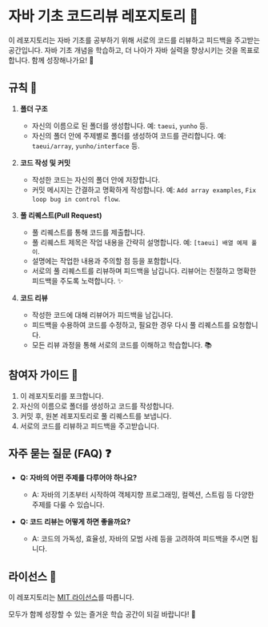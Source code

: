 # 자바 기초 코드리뷰 레포지토리 🌱

이 레포지토리는 자바 기초를 공부하기 위해 서로의 코드를 리뷰하고 피드백을 주고받는 공간입니다. 자바 기초 개념을 학습하고, 더 나아가 자바 실력을 향상시키는 것을 목표로 합니다. 함께 성장해나가요! 💪

## 규칙 📜

1. **폴더 구조**
   - 자신의 이름으로 된 폴더를 생성합니다. 예: `taeui`, `yunho` 등.
   - 자신의 폴더 안에 주제별로 폴더를 생성하여 코드를 관리합니다. 예: `taeui/array`, `yunho/interface` 등.

2. **코드 작성 및 커밋**
   - 작성한 코드는 자신의 폴더 안에 저장합니다.
   - 커밋 메시지는 간결하고 명확하게 작성합니다. 예: `Add array examples`, `Fix loop bug in control flow`.

3. **풀 리퀘스트(Pull Request)**
   - 풀 리퀘스트를 통해 코드를 제출합니다.
   - 풀 리퀘스트 제목은 작업 내용을 간략히 설명합니다. 예: `[taeui] 배열 예제 풀이`.
   - 설명에는 작업한 내용과 주의할 점 등을 포함합니다.
   - 서로의 풀 리퀘스트를 리뷰하며 피드백을 남깁니다. 리뷰어는 친절하고 명확한 피드백을 주도록 노력합니다. ✨

4. **코드 리뷰**
   - 작성한 코드에 대해 리뷰어가 피드백을 남깁니다.
   - 피드백을 수용하여 코드를 수정하고, 필요한 경우 다시 풀 리퀘스트를 요청합니다.
   - 모든 리뷰 과정을 통해 서로의 코드를 이해하고 학습합니다. 📚

## 참여자 가이드 👫

1. 이 레포지토리를 포크합니다.
2. 자신의 이름으로 폴더를 생성하고 코드를 작성합니다.
3. 커밋 후, 원본 레포지토리로 풀 리퀘스트를 보냅니다.
4. 서로의 코드를 리뷰하고 피드백을 주고받습니다.

## 자주 묻는 질문 (FAQ) ❓

- **Q: 자바의 어떤 주제를 다루어야 하나요?**
  - A: 자바의 기초부터 시작하여 객체지향 프로그래밍, 컬렉션, 스트림 등 다양한 주제를 다룰 수 있습니다.

- **Q: 코드 리뷰는 어떻게 하면 좋을까요?**
  - A: 코드의 가독성, 효율성, 자바의 모범 사례 등을 고려하여 피드백을 주시면 됩니다.

## 라이선스 📄

이 레포지토리는 [MIT 라이선스](LICENSE)를 따릅니다.

모두가 함께 성장할 수 있는 즐거운 학습 공간이 되길 바랍니다! 🚀
